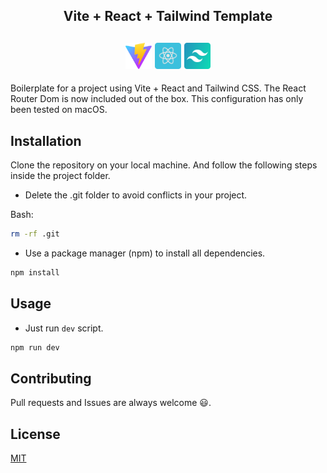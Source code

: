 <h2 align="center">
  Vite + React + Tailwind Template
</h2>

<h2 align="center">
  <img width="42px" src="./public/vite.svg">
  <img width="42px" src="./public/react.svg">
  <img width="42px" src="./public/tailwindcss.svg">
</h2>

Boilerplate for a project using Vite + React and Tailwind CSS.
The React Router Dom is now included out of the box.
This configuration has only been tested on macOS.

## Installation
Clone the repository on your local machine. And follow the following steps inside the project folder.

- Delete the .git folder to avoid conflicts in your project.

Bash:
```bash
rm -rf .git
```

- Use a package manager (npm) to install all dependencies.

```bash
npm install
```

## Usage

- Just run `dev` script.

```bash
npm run dev
```

## Contributing

Pull requests and Issues are always welcome 😃.

## License

[MIT](./LICENSE)
